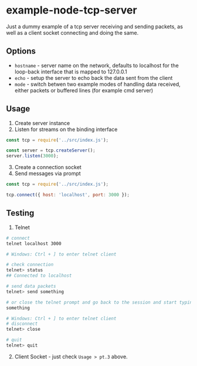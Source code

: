 # example-node-tcp-server
 Just a dummy example of a tcp server receiving and sending packets, as well as a client socket connecting and doing the same.

## Options

- `hostname` - server name on the network, defaults to localhost for the loop-back interface that is mapped to 127.0.0.1
- `echo` - setup the server to echo back the data sent from the client
- `mode` - switch betwen two example modes of handling data received, either packets or buffered lines (for example cmd server)

## Usage

1. Create server instance
2. Listen for streams on the binding interface

```js
const tcp = require('../src/index.js');

const server = tcp.createServer();
server.listen(3000);
```

3. Create a connection socket
4. Send messages via prompt

```js
const tcp = require('../src/index.js');

tcp.connect({ host: 'localhost', port: 3000 });
```

## Testing

1. Telnet

```sh
# connect
telnet localhost 3000

# Windows: Ctrl + ] to enter telnet client

# check connection
telnet> status
## Connected to localhost

# send data packets
telnet> send something

# or close the telnet prompt and go back to the session and start typing
something

# Windows: Ctrl + ] to enter telnet client
# disconnect
telnet> close

# quit
telnet> quit
```

2. Client Socket - just check `Usage > pt.3` above.